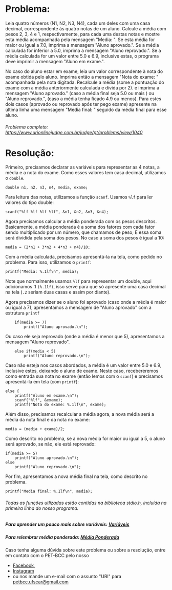 # Problema:

Leia quatro números (N1, N2, N3, N4), cada um deles com uma casa decimal, correspondente às quatro notas de um aluno. Calcule a média com pesos 2, 3, 4 e 1, respectivamente, para cada uma destas notas e mostre esta média acompanhada pela mensagem "Media: ". Se esta média for maior ou igual a 7.0, imprima a mensagem "Aluno aprovado.". Se a média calculada for inferior a 5.0, imprima a mensagem "Aluno reprovado.". Se a média calculada for um valor entre 5.0 e 6.9, inclusive estas, o programa deve imprimir a mensagem "Aluno em exame.".

No caso do aluno estar em exame, leia um valor correspondente à nota do exame obtida pelo aluno. Imprima então a mensagem "Nota do exame: " acompanhada pela nota digitada. Recalcule a média (some a pontuação do exame com a média anteriormente calculada e divida por 2). e imprima a mensagem "Aluno aprovado." (caso a média final seja 5.0 ou mais ) ou "Aluno reprovado.", (caso a média tenha ficado 4.9 ou menos). Para estes dois casos (aprovado ou reprovado após ter pego exame) apresente na última linha uma mensagem "Media final: " seguido da média final para esse aluno.

###### Problema completo: https://www.urionlinejudge.com.br/judge/pt/problems/view/1040

# Resolução:

Primeiro, precisamos declarar as variáveis para representar as 4 notas, a média e a nota do exame. 
Como esses valores tem casa decimal, utilizamos o `double`.

    double n1, n2, n3, n4, media, exame;

Para leitura das notas, utilizamos a função `scanf`. Usamos `%lf` para ler valores do tipo double:

    scanf("%lf %lf %lf %lf", &n1, &n2, &n3, &n4);

Agora precisamos calcular a média ponderada com os pesos descritos. Basicamente, a média ponderada é a soma dos fatores com cada fator sendo multiplicado por um número, que chamamos de peso; E essa soma será dividida pela soma dos pesos. No caso a soma dos pesos é igual a 10:

    media = (2*n1 + 3*n2 + 4*n3 + n4)/10;


Com a média calculada, precisamos apresentá-la na tela, como pedido no problema. Para isso, utilizamos o `printf`: 

    printf("Media: %.1lf\n", media);

Note que normalmente usamos `%lf` para representar um double, aqui adicionamos .1 `(%.1lf)`, isso serve para que só apresente uma casa decimal na tela (`.2` seriam duas casas e assim por diante). 

Agora precisamos dizer se o aluno foi aprovado (caso onde a média é maior ou igual a 7), apresentamos a mensagem de "Aluno aprovado" com a estrutura `printf`

        if(media >= 7)
            printf("Aluno aprovado.\n");

Ou caso ele seja reprovado (onde a média é menor que 5), apresentamos a mensagem "Aluno reprovado".

        else if(media < 5)
            printf("Aluno reprovado.\n");

Caso não esteja nos casos abordados, a média é um valor entre 5.0 e 6.9, inclusive estes, deixando o aluno de exame. Neste caso, recebereremos como entrada sua nota no exame (então lemos com o `scanf`) e precisamos apresentá-la em tela (com  `printf`):

    else { 
        printf("Aluno em exame.\n");
        scanf("%lf", &exame);
        printf("Nota do exame: %.1lf\n", exame);

Além disso, precisamos recalcular a média agora, a nova média será a média da nota final e da nota no exame:

    media = (media + exame)/2;

Como descrito no problema, se a nova média for maior ou igual a 5, o aluno será aprovado, se não, ele está reprovado:

    if(media >= 5)
        printf("Aluno aprovado.\n");
    else
        printf("Aluno reprovado.\n");


Por fim, apresentamos a nova média final na tela, como descrito no problema.

    printf("Media final: %.1lf\n", media);


###### Todas as funções utlizadas estão contidas na biblioteca stdio.h, incluída na primeira linha do nosso programa.

##### Para aprender um pouco mais sobre variáveis: [Variáveis](http://linguagemc.com.br/variaveis-em-linguagem-c/)
##### Para relembrar média ponderada: [Média Ponderada](https://www.somatematica.com.br/fundam/medias2.php) 

Caso tenha alguma dúvida sobre este problema ou sobre a resolução, entre em contato com o PET-BCC pelo nosso
* [Facebook](https://www.facebook.com/petbcc/),
* [Instagram](https://www.instagram.com/petbcc.ufscar/)
* ou nos mande um e-mail com o assunto "URI" para  petbcc.ufscar@gmail.com